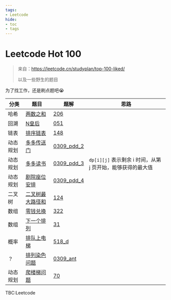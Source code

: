 ```yaml
---
tags:
- Leetcode
hide:
- toc
- tags
---
```


# Leetcode Hot 100

> 来自：<https://leetcode.cn/studyplan/top-100-liked/>
>
> 以及一些野生的题目

为了找工作，还是刷点题吧😭

|分类|题目|题解|思路|
|-----|-----|-----|-----|
|哈希|[两数之和](https://leetcode.cn/problems/two-sum/)|[206](./206/)||
|回溯|[N皇后](https://leetcode.cn/problems/n-queens/)|[051](./051/)||
|链表|[排序链表](https://leetcode.cn/problems/sort-list/)|[148](./148/)||
|动态规划|[多多传送门](../Algorithm/interview/0309_pdd)|[0309_pdd_2](./0309_pdd_2/)||
|动态规划|[多多读书](../Algorithm/interview/0309_pdd)|[0309_pdd_3](./0309_pdd_3/)|`dp[i][j]` 表示剩余 i 时间，从第 j 页开始，能够获得的最大值|
|动态规划|[剧院座位安排](../Algorithm/interview/0309_pdd)|[0309_pdd_4](./0309_pdd_4/)||
|二叉树|[二叉树最大路径和](https://leetcode.cn/problems/binary-tree-maximum-path-sum/)|[124](./124/)||
|数组|[零钱兑换](https://leetcode.cn/problems/coin-change/)|[322](./322/)||
|数组|[下一个排列](https://leetcode.cn/problems/next-permutation/)|[31](./31/)||
|概率|[排队上电梯](https://codeforces.com/problemset/problem/518/D/)|[518_d](./518_d/)||
|？|[排列染色问题](../DataAnalysis/interview/0309_ant)|[0309_ant](./0309_ant/)||
|动态规划|[爬楼梯问题](https://leetcode.cn/problems/climbing-stairs/)|[70](./70/)||

TBC:Leetcode
